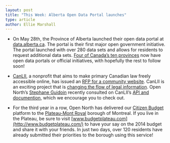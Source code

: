 ```yaml
---
layout: post
title: "This Week: Alberta Open Data Portal launches"
type: article
author: Ellie Marshall
---
```

- On May 28th, the Province of Alberta launched their open data portal at [data.alberta.ca](http://data.alberta.ca/). The portal is their first major open government initiative. The portal launched with over 280 data sets and allows for residents to request additional data sets. [Four of Canada’s ten provinces](http://datalibre.ca/links-resources/) now have open data portals or official initiatives, with hopefully the rest to follow soon! 

- [CanLII](http://www.canlii.org/), a nonprofit that aims to make primary Canadian law freely accessible online, has issued an [RFP for a community website](http://beta.canlii.org/en/blog/index.php?/archives/87-Request-for-Proposal-RFP-CanLII-Community-website.html). CanLII is an exciting project that is [changing the flow of legal information](http://www.slaw.ca/2013/04/03/how-canlii-can-respond-as-the-incremental-cost-of-primary-law-in-canada-moves-toward-zero/). Open North’s [Stephane Guidoin](http://www.opennorth.ca/team/) recently consulted on CanLII’s [API and documention](http://developer.canlii.org/docs), which we encourage you to check out.

- For the third year in a row, Open North has delivered our [Citizen Budget](http://citizenbudget.com/) platform to the [Plateau-Mont Royal](http://ville.montreal.qc.ca/portal/page?_pageid=7297,84229642&_dad=portal&_schema=PORTAL) borough of Montreal. If you live in the Plateau, be sure to visit [www.budgetplateau.com](http://www.budgetplateau.com/) to have your say on the 2014 budget and share it with your friends. In just two days, over 120 residents have already submitted their priorities to the borough using this service!